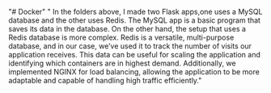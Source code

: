 "# Docker"
" In the folders above, I made two Flask apps,one uses a MySQL database and the other uses Redis. The MySQL app is a basic program that saves its data in the database. On the other hand, the setup that uses a Redis database is more complex. Redis is a versatile, multi-purpose database, and in our case, we’ve used it to track the number of visits our application receives. This data can be useful for scaling the application and identifying which containers are in highest demand. Additionally, we implemented NGINX for load balancing, allowing the application to be more adaptable and capable of handling high traffic efficiently."
